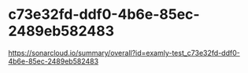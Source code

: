 # c73e32fd-ddf0-4b6e-85ec-2489eb582483
https://sonarcloud.io/summary/overall?id=examly-test_c73e32fd-ddf0-4b6e-85ec-2489eb582483
